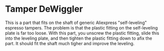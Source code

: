 # Tamper DeWiggler

This is a part that fits on the shaft of generic Aliexpress "self-leveling" espresso tampers. The problem is that the plastic fitting on the self-leveling plate is far too loose. With this part, you unscrew the plastic fitting, slide this into the leveling plate, and then tighten the plastic fitting down to afix the part. It should fit the shaft much tigher and improve the leveling.
